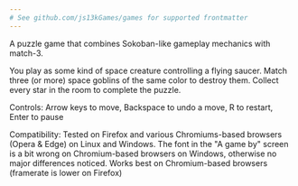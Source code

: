 ```yaml
---
# See github.com/js13kGames/games for supported frontmatter
---
```

A puzzle game that combines Sokoban-like gameplay mechanics with match-3. 

You play as some kind of space creature controlling a flying saucer. Match three (or more) space goblins of the same color to destroy them. Collect every star in the room to complete the puzzle.

Controls:
Arrow keys to move, Backspace to undo a move, R to restart, Enter to pause

Compatibility:
Tested on Firefox and various Chromiums-based browsers (Opera & Edge) on Linux and Windows. The font in the "A game by" screen is a bit wrong on Chromium-based browsers on Windows, otherwise no major differences noticed. Works best on Chromium-based browsers (framerate is lower on Firefox)